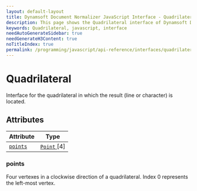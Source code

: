 ```yaml
---
layout: default-layout
title: Dynamsoft Document Normalizer JavaScript Interface - Quadrilateral
description: This page shows the Quadrilateral interface of Dynamsoft Document Normalizer for JavaScript.
keywords: Quadrilateral, javascript, interface
needAutoGenerateSidebar: true
needGenerateH3Content: true
noTitleIndex: true
permalink: /programming/javascript/api-reference/interfaces/quadrilateral.html
---
```


# Quadrilateral

Interface for the quadrilateral in which the result (line or character) is located.

## Attributes

| Attribute | Type |
|---------- | ---- |
| [ `points` ](#points) | [ `Point` ](point.md)[4] |

### points

Four vertexes in a clockwise direction of a quadrilateral. Index 0 represents the left-most vertex. 
